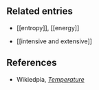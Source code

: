 
## Related entries

* [[entropy]], [[energy]]

* [[intensive and extensive]]

## References

* Wikiedpia, _[Temperature](http://en.wikipedia.org/wiki/Temperature)_

